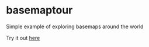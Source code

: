 basemaptour
===========

Simple example of exploring basemaps around the world

Try it out [here](http://alaframboise.github.io/basemaptour/index.html)
